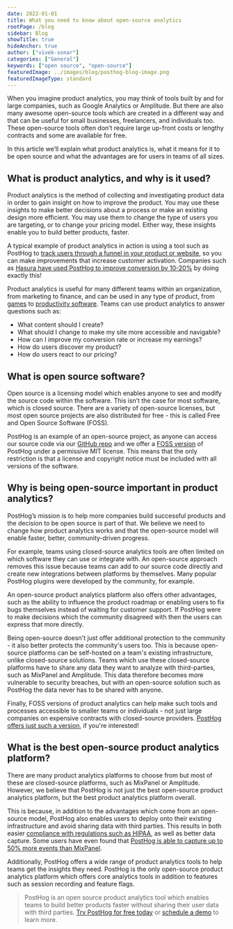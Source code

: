 ```yaml
---
date: 2022-01-01
title: What you need to know about open-source analytics
rootPage: /blog
sidebar: Blog
showTitle: true
hideAnchor: true
author: ["vivek-sonar"]
categories: ["General"]
keywords: ["open source", "open-source"]
featuredImage: ../images/blog/posthog-blog-image.png
featuredImageType: standard
---
```


When you imagine product analytics, you may think of tools built by and for large companies, such as Google Analytics or Amplitude. But there are also many awesome open-source tools which are created in a different way and that can be useful for small businesses, freelancers, and individuals too. These open-source tools often don’t require large up-front costs or lengthy contracts and some are available for free. 

In this article we’ll explain what product analytics is, what it means for it to be open source and what the advantages are for users in teams of all sizes. 

## What is product analytics, and why is it used?
Product analytics is the method of collecting and investigating product data in order to gain insight on how to improve the product. You may use these insights to make better decisions about a process or make an existing design more efficient. You may use them to change the type of users you are targeting, or to change your pricing model. Either way, these insights enable you to build better products, faster. 

A typical example of product analytics in action is using a tool such as PostHog to [track users through a funnel in your product or website](/docs/user-guides/funnels), so you can make improvements that increase customer activation. Companies such as [Hasura have used PostHog to improve conversion by 10-20%](/customers/hasura) by doing exactly this!

Product analytics is useful for many different teams within an organization, from marketing to finance, and can be used in any type of product, from [games](/blog/building-the-future-of-game-analytics-pureskill) to [productivity software](/customers/saga). Teams can use product analytics to answer questions such as: 

- What content should I create? 
- What should I change to make my site more accessible and navigable? 
- How can I improve my conversion rate or increase my earnings? 
- How do users discover my product?
- How do users react to our pricing?

## What is open source software?
Open source is a licensing model which enables anyone to see and modify the source code within the software. This isn’t the case for most software, which is closed source. There are a variety of open-source licenses, but most open source projects are also distributed for free - this is called Free and Open Source Software (FOSS). 

PostHog is an example of an open-source project, as anyone can access our source code via our [GitHub repo](https://github.com/PostHog/posthog) and we offer a [FOSS version](https://github.com/PostHog/posthog-foss) of PostHog under a permissive MIT license. This means that the only restriction is that a license and copyright notice must be included with all versions of the software.

## Why is being open-source important in product analytics?
PostHog’s mission is to help more companies build successful products and the decision to be open source is part of that. We believe we need to change how product analytics works and that the open-source model will enable faster, better, community-driven progress. 

For example, teams using closed-source analytics tools are often limited on which software they can use or integrate with. An open-source approach removes this issue because teams can add to our source code directly and create new integrations between platforms by themselves. Many popular PostHog plugins were developed by the community, for example. 

An open-source product analytics platform also offers other advantages, such as the ability to influence the product roadmap or enabling users to fix bugs themselves instead of waiting for customer support. If PostHog were to make decisions which the community disagreed with then the users can express that more directly. 

Being open-source doesn't just offer additional protection to the community - it also better protects the community's users too. This is because open-source platforms can be self-hosted on a team's existing infrastructure, unlike closed-source solutions. Teams which use these closed-source platforms have to share any data they want to analyze with third-parties, such as MixPanel and Amplitude. This data therefore becomes more vulnerable to security breaches, but with an open-source solution such as PostHog the data never has to be shared with anyone. 

Finally, FOSS versions of product analytics can help make such tools and processes accessible to smaller teams or individuals - not just large companies on expensive contracts with closed-source providers. [PostHog offers just such a version](https://posthog.com/pricing), if you're interested!

## What is the best open-source product analytics platform?
There are many product analytics platforms to choose from but most of these are closed-source platforms, such as MixPanel or Amplitude. However, we believe that PostHog is not just the best open-source product analytics platform, but the best product analytics platform overall. 

This is because, in addition to the advantages which come from an open-source model, PostHog also enables users to deploy onto their existing infrastructure and avoid sharing data with third parties. This results in both easier [compliance with regulations such as HIPAA](/blog/hipaa-compliant-analytics), as well as better data capture. Some users have even found that [PostHog is able to capture up to 50% more events than MixPanel](/customers/saga).

Additionally, PostHog offers a wide range of product analytics tools to help teams get the insights they need. PostHog is the only open-source product analytics platform which offers core analytics tools in addition to features such as session recording and feature flags.

> PostHog is an open source product analytics tool which enables teams to build better products faster without sharing their user data with third parties. [Try PostHog for free today](https://posthog.com/signup) or [schedule a demo](https://posthog.com/book-a-demo) to learn more.
